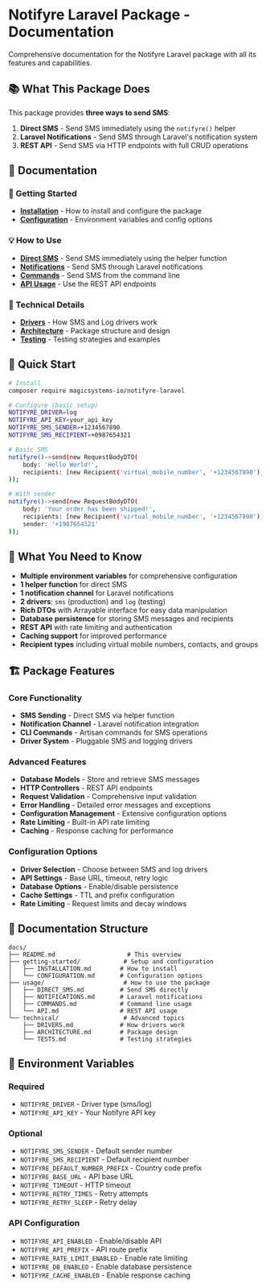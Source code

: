 # Notifyre Laravel Package - Documentation

Comprehensive documentation for the Notifyre Laravel package with all its features and capabilities.

## 📚 What This Package Does

This package provides **three ways to send SMS**:

1. **Direct SMS** - Send SMS immediately using the `notifyre()` helper
2. **Laravel Notifications** - Send SMS through Laravel's notification system
3. **REST API** - Send SMS via HTTP endpoints with full CRUD operations

## 📖 Documentation

### 🚀 Getting Started

- **[Installation](./getting-started/INSTALLATION.md)** - How to install and configure the package
- **[Configuration](./getting-started/CONFIGURATION.md)** - Environment variables and config options

### 💡 How to Use

- **[Direct SMS](./usage/DIRECT_SMS.md)** - Send SMS immediately using the helper function
- **[Notifications](./usage/NOTIFICATIONS.md)** - Send SMS through Laravel notifications
- **[Commands](./usage/COMMANDS.md)** - Send SMS from the command line
- **[API Usage](./usage/API.md)** - Use the REST API endpoints

### 🔧 Technical Details

- **[Drivers](./technical/DRIVERS.md)** - How SMS and Log drivers work
- **[Architecture](./technical/ARCHITECTURE.md)** - Package structure and design
- **[Testing](./technical/TESTS.md)** - Testing strategies and examples

## 🚀 Quick Start

```bash
# Install
composer require magicsystems-io/notifyre-laravel

# Configure (basic setup)
NOTIFYRE_DRIVER=log
NOTIFYRE_API_KEY=your_api_key
NOTIFYRE_SMS_SENDER=+1234567890
NOTIFYRE_SMS_RECIPIENT=+0987654321

# Basic SMS
notifyre()->send(new RequestBodyDTO(
    body: 'Hello World!',
    recipients: [new Recipient('virtual_mobile_number', '+1234567890')]
));

# With sender
notifyre()->send(new RequestBodyDTO(
    body: 'Your order has been shipped!',
    recipients: [new Recipient('virtual_mobile_number', '+1234567890')],
    sender: '+1987654321'
));
```

## 🎯 What You Need to Know

- **Multiple environment variables** for comprehensive configuration
- **1 helper function** for direct SMS
- **1 notification channel** for Laravel notifications
- **2 drivers**: `sms` (production) and `log` (testing)
- **Rich DTOs** with Arrayable interface for easy data manipulation
- **Database persistence** for storing SMS messages and recipients
- **REST API** with rate limiting and authentication
- **Caching support** for improved performance
- **Recipient types** including virtual mobile numbers, contacts, and groups

## 🏗️ Package Features

### Core Functionality
- **SMS Sending** - Direct SMS via helper function
- **Notification Channel** - Laravel notification integration
- **CLI Commands** - Artisan commands for SMS operations
- **Driver System** - Pluggable SMS and logging drivers

### Advanced Features
- **Database Models** - Store and retrieve SMS messages
- **HTTP Controllers** - REST API endpoints
- **Request Validation** - Comprehensive input validation
- **Error Handling** - Detailed error messages and exceptions
- **Configuration Management** - Extensive configuration options
- **Rate Limiting** - Built-in API rate limiting
- **Caching** - Response caching for performance

### Configuration Options
- **Driver Selection** - Choose between SMS and log drivers
- **API Settings** - Base URL, timeout, retry logic
- **Database Options** - Enable/disable persistence
- **Cache Settings** - TTL and prefix configuration
- **Rate Limiting** - Request limits and decay windows

## 📁 Documentation Structure

```
docs/
├── README.md                    # This overview
├── getting-started/            # Setup and configuration
│   ├── INSTALLATION.md        # How to install
│   └── CONFIGURATION.md       # Configuration options
├── usage/                      # How to use the package
│   ├── DIRECT_SMS.md          # Send SMS directly
│   ├── NOTIFICATIONS.md       # Laravel notifications
│   ├── COMMANDS.md            # Command line usage
│   └── API.md                 # REST API usage
└── technical/                  # Advanced topics
    ├── DRIVERS.md             # How drivers work
    ├── ARCHITECTURE.md        # Package design
    └── TESTS.md               # Testing strategies
```

## 🔧 Environment Variables

### Required
- `NOTIFYRE_DRIVER` - Driver type (sms/log)
- `NOTIFYRE_API_KEY` - Your Notifyre API key

### Optional
- `NOTIFYRE_SMS_SENDER` - Default sender number
- `NOTIFYRE_SMS_RECIPIENT` - Default recipient number
- `NOTIFYRE_DEFAULT_NUMBER_PREFIX` - Country code prefix
- `NOTIFYRE_BASE_URL` - API base URL
- `NOTIFYRE_TIMEOUT` - HTTP timeout
- `NOTIFYRE_RETRY_TIMES` - Retry attempts
- `NOTIFYRE_RETRY_SLEEP` - Retry delay

### API Configuration
- `NOTIFYRE_API_ENABLED` - Enable/disable API
- `NOTIFYRE_API_PREFIX` - API route prefix
- `NOTIFYRE_RATE_LIMIT_ENABLED` - Enable rate limiting
- `NOTIFYRE_DB_ENABLED` - Enable database persistence
- `NOTIFYRE_CACHE_ENABLED` - Enable response caching
